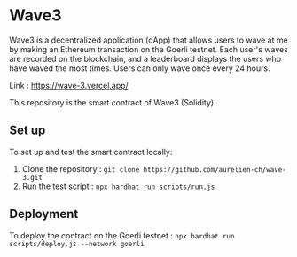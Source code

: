 # Wave3

Wave3 is a decentralized application (dApp) that allows users to wave at me by making an Ethereum transaction on the Goerli testnet. Each user's waves are recorded on the blockchain, and a leaderboard displays the users who have waved the most times. Users can only wave once every 24 hours.

Link : https://wave-3.vercel.app/

This repository is the smart contract of Wave3 (Solidity).

## Set up

To set up and test the smart contract locally:

1. Clone the repository : `git clone https://github.com/aurelien-ch/wave-3.git`
2. Run the test script : `npx hardhat run scripts/run.js`

## Deployment

To deploy the contract on the Goerli testnet : `npx hardhat run scripts/deploy.js --network goerli`
